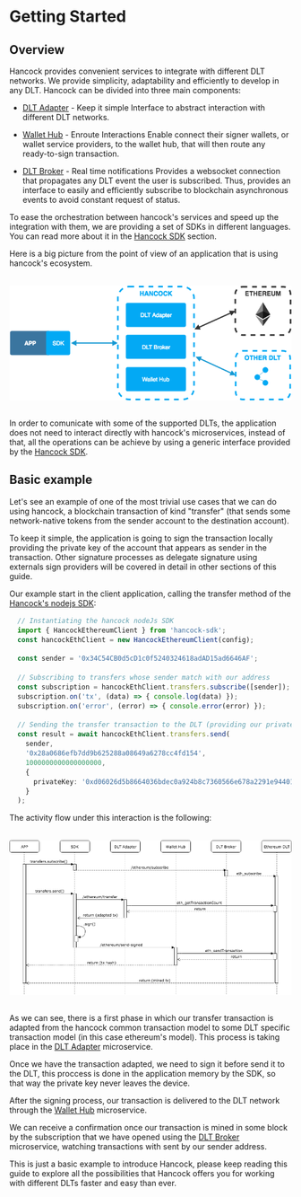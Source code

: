 # Getting Started

## Overview

Hancock provides convenient services to integrate with different DLT networks. We provide simplicity, adaptability and efficiently to develop in any DLT. Hancock can be divided into three main components:

- [DLT Adapter](../dlt-adapter/) - Keep it simple
Interface to abstract interaction with different DLT networks.

- [Wallet Hub](../wallet-hub/) - Enroute Interactions
Enable connect their signer wallets, or wallet service providers, to the wallet hub, that will then route any ready-to-sign transaction.

- [DLT Broker](../dlt-broker/) - Real time notifications
Provides a websocket connection that propagates any DLT event the user is subscribed. Thus, provides an interface to easily and efficiently subscribe to blockchain asynchronous events to avoid constant request of status.

To ease the orchestration between hancock's services and speed up the integration with them, we are providing a set of SDKs in different languages. You can read more about it in the [Hancock SDK](../sdk/) section.

Here is a big picture from the point of view of an application that is using hancock's ecosystem.

<img style="display: block; margin: 2rem auto" alt="Hancock high level view" src="../../img/hancock_dia1.png">

In order to comunicate with some of the supported DLTs, the application does not need to interact directly with hancock's microservices, instead of that, all the operations can be achieve by using a generic interface provided by the [Hancock SDK](../sdk/).

## Basic example

Let's see an example of one of the most trivial use cases that we can do using hancock, a blockchain transaction of kind "transfer" (that sends some network-native tokens from the sender account to the destination account).

To keep it simple, the application is going to sign the transaction locally providing the private key of the account that appears as sender in the transaction. Other signature processes as delegate signature using externals sign providers will be covered in detail in other sections of this guide.

Our example start in the client application, calling the transfer method of the [Hancock's nodejs SDK](../sdk/nodejs/):

```typescript
  // Instantiating the hancock nodeJs SDK
  import { HancockEthereumClient } from 'hancock-sdk';
  const hancockEthClient = new HancockEthereumClient(config);

  const sender = '0x34C54CB0d5cD1c0f5240324618adAD15ad6646AF';

  // Subscribing to transfers whose sender match with our address
  const subscription = hancockEthClient.transfers.subscribe([sender]);
  subscription.on('tx', (data) => { console.log(data) });
  subscription.on('error', (error) => { console.error(error) });

  // Sending the transfer transaction to the DLT (providing our private key)
  const result = await hancockEthClient.transfers.send(
    sender,
    '0x28a0686efb7dd9b625288a08649a6278cc4fd154',
    1000000000000000000,
    {
      privateKey: '0xd06026d5b8664036bdec0a924b8c7360566e678a2291e9440156365b040a7b83'
    }
  );
```

The activity flow under this interaction is the following:

<img style="display: block; margin: 2rem auto" alt="Hancock transfer flow"  src="../../img/hancock_dia2.png">

As we can see, there is a first phase in which our transfer transaction is adapted from the hancock common transaction model to some DLT specific transaction model (in this case ethereum's model). This process is taking place in the [DLT Adapter](../dlt-adapter/) microservice.

Once we have the transaction adapted, we need to sign it before send it to the DLT, this proccess is done in the application memory by the SDK, so that way the private key never leaves the device.

After the signing process, our transaction is delivered to the DLT network through the [Wallet Hub](../wallet-hub/) microservice.

We can receive a confirmation once our transaction is mined in some block by the subscription that we have opened using the [DLT Broker](../dlt-broker/) microservice, watching transactions with sent by our sender address.

This is just a basic example to introduce Hancock, please keep reading this guide to explore all the possibilities that Hancock offers you for working with different DLTs faster and easy than ever.